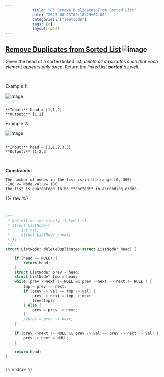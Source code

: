 ```yaml
---
            title: "83 Remove Duplicates From Sorted List"
            date: "2025-08-23T09:18:29+02:00"
            categories: ["leetcode"]
            tags: [c]
            layout: post
---
```

            
## [Remove Duplicates from Sorted List](https://leetcode.com/problems/remove-duplicates-from-sorted-list) ![image](https://img.shields.io/badge/Difficulty-Easy-brightgreen)

Given the head of a sorted linked list, *delete all duplicates such that each element appears only once*. Return *the linked list **sorted** as well*.

 

Example 1:

![image](https://assets.leetcode.com/uploads/2021/01/04/list1.jpg)
```

**Input:** head = [1,1,2]
**Output:** [1,2]

```

Example 2:

![image](https://assets.leetcode.com/uploads/2021/01/04/list2.jpg)
```

**Input:** head = [1,1,2,3,3]
**Output:** [1,2,3]

```

 

**Constraints:**

	The number of nodes in the list is in the range [0, 300].
	-100 <= Node.val <= 100
	The list is guaranteed to be **sorted** in ascending order.

{% raw %}


```c


/**
 * Definition for singly-linked list.
 * struct ListNode {
 *     int val;
 *     struct ListNode *next;
 * };
 */
struct ListNode* deleteDuplicates(struct ListNode* head) {

    if (head == NULL) {
        return head; 
    }
    struct ListNode* prev = head;
    struct ListNode* tmp = head;
    while (prev ->next != NULL && prev ->next -> next != NULL ) {
        tmp = prev -> next;
        if (prev -> val == tmp -> val) {
            prev -> next = tmp -> next;
            free(tmp);
        } else {
            prev = prev -> next;
        }
        //prev = prev -> next;
    }

    if (prev ->next != NULL && prev -> val == prev -> next -> val) {
        prev -> next = NULL;
    }

    return head;
}


{% endraw %}
```
